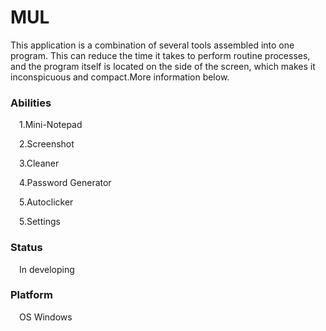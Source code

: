 <h1>MUL</h1>
<p>This application is a combination of several tools assembled into one program. This can reduce the time it takes to perform routine processes, and the program itself is located on the side of the screen, which makes it inconspicuous and compact.More information below.</p>
<h3>Abilities</h3>
<p>&#8195;1.Mini-Notepad</p>
<p>&#8195;2.Screenshot</p>
<p>&#8195;3.Cleaner</p>
<p>&#8195;4.Password Generator</p>
<p>&#8195;5.Autoclicker</p>
<p>&#8195;5.Settings</p>
<h3>Status</h3>
<p>&#8195;In developing</p>
<h3>Platform</h3>
<p>&#8195;OS Windows</p>

